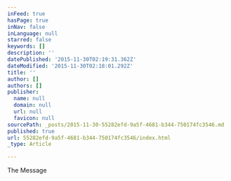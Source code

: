 ```yaml
---
inFeed: true
hasPage: true
inNav: false
inLanguage: null
starred: false
keywords: []
description: ''
datePublished: '2015-11-30T02:19:31.362Z'
dateModified: '2015-11-30T02:18:01.292Z'
title: ''
author: []
authors: []
publisher:
  name: null
  domain: null
  url: null
  favicon: null
sourcePath: _posts/2015-11-30-55282efd-9a5f-4681-b344-750174fc3546.md
published: true
url: 55282efd-9a5f-4681-b344-750174fc3546/index.html
_type: Article

---
```

The Message